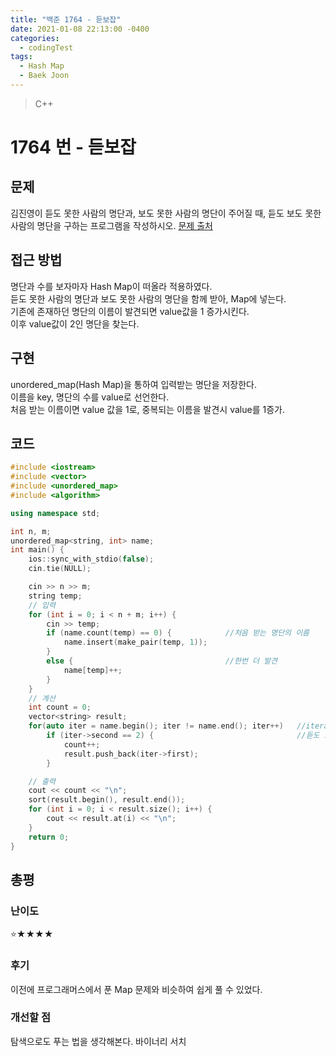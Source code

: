 ```yaml
---
title: "백준 1764 - 듣보잡"
date: 2021-01-08 22:13:00 -0400
categories: 
  - codingTest
tags:
  - Hash Map
  - Baek Joon
---
```


> C++

1764 번 - 듣보잡
=============
 
## 문제
 김진영이 듣도 못한 사람의 명단과, 보도 못한 사람의 명단이 주어질 때, 듣도 보도 못한 사람의 명단을 구하는 프로그램을 작성하시오.
[문제 출처](https://www.acmicpc.net/problem/1764)

## 접근 방법
명단과 수를 보자마자 Hash Map이 떠올라 적용하였다.  
듣도 못한 사람의 명단과 보도 못한 사람의 명단을 함께 받아, Map에 넣는다.  
기존에 존재하던 명단의 이름이 발견되면 value값을 1 증가시킨다.  
이후 value값이 2인 명단을 찾는다.  
## 구현
unordered_map(Hash Map)을 통하여 입력받는 명단을 저장한다.  
이름을 key, 명단의 수를 value로 선언한다.  
처음 받는 이름이면 value 값을 1로, 중복되는 이름을 발견시 value를 1증가.  
## 코드
```c++
#include <iostream>
#include <vector>
#include <unordered_map>
#include <algorithm>

using namespace std;

int n, m;
unordered_map<string, int> name;
int main() {
	ios::sync_with_stdio(false);
	cin.tie(NULL);

	cin >> n >> m;
	string temp;
	// 입력
	for (int i = 0; i < n + m; i++) {
		cin >> temp;
		if (name.count(temp) == 0) {			//처음 받는 명단의 이름
			name.insert(make_pair(temp, 1));
		}
		else {									//한번 더 발견
			name[temp]++;
		}
	}
	// 계산
	int count = 0;
	vector<string> result;
	for(auto iter = name.begin(); iter != name.end(); iter++)	//iterator를 사용하여 map을 탐색
		if (iter->second == 2) {								//듣도 보도 못한 이름 발견
			count++;
			result.push_back(iter->first);
		}

	// 출력
	cout << count << "\n";
	sort(result.begin(), result.end());
	for (int i = 0; i < result.size(); i++) {
		cout << result.at(i) << "\n";
	}
	return 0;
}
```
## 총평
### 난이도
⭐★★★★
### 후기
이전에 프로그래머스에서 푼 Map 문제와 비슷하여 쉽게 풀 수 있었다.
### 개선할 점
탐색으로도 푸는 법을 생각해본다. 바이너리 서치